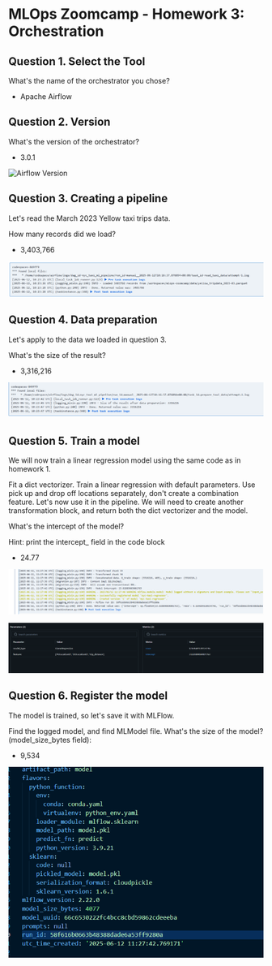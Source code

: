 # MLOps Zoomcamp - Homework 3: Orchestration

## Question 1. Select the Tool

What's the name of the orchestrator you chose?

* Apache Airflow

## Question 2. Version

What's the version of the orchestrator?

* 3.0.1

![Airflow Version](03-orchestation/image_airflow_version.png)

## Question 3. Creating a pipeline

Let's read the March 2023 Yellow taxi trips data.

How many records did we load?

* 3,403,766

![Records Loaded](03-orchestation/image1.png)

## Question 4. Data preparation


Let's apply to the data we loaded in question 3.

What's the size of the result?

* 3,316,216

![Data Size After Preparation](03-orchestation/image2.png)

## Question 5. Train a model

We will now train a linear regression model using the same code as in homework 1.

Fit a dict vectorizer.
Train a linear regression with default parameters.
Use pick up and drop off locations separately, don't create a combination feature.
Let's now use it in the pipeline. We will need to create another transformation block, and return both the dict vectorizer and the model.

What's the intercept of the model?

Hint: print the intercept_ field in the code block

* 24.77

![Model Intercept](03-orchestation/image3.png)

![MLflow Parameters](03-orchestation/mlflow_parameters.png)

## Question 6. Register the model

The model is trained, so let's save it with MLFlow.

Find the logged model, and find MLModel file. What's the size of the model? (model_size_bytes field):

* 9,534

![Model Size](03-orchestation/model_size.png)
